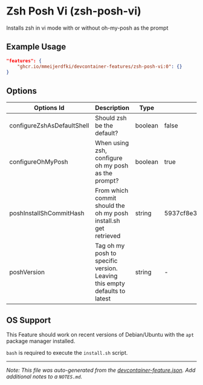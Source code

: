 
# Zsh Posh Vi (zsh-posh-vi)

Installs zsh in vi mode with or without oh-my-posh as the prompt

## Example Usage

```json
"features": {
    "ghcr.io/mmeijerdfki/devcontainer-features/zsh-posh-vi:0": {}
}
```

## Options

| Options Id | Description | Type | Default Value |
|-----|-----|-----|-----|
| configureZshAsDefaultShell | Should zsh be the default? | boolean | false |
| configureOhMyPosh | When using zsh, configure oh my posh as the prompt? | boolean | true |
| poshInstallShCommitHash | From which commit should the oh my posh install.sh get retrieved | string | 5937cf8e3b76b58a9df890869a1c83f1538e448d |
| poshVersion | Tag oh my posh to specific version. Leaving this empty defaults to latest | string | - |

## OS Support

This Feature should work on recent versions of Debian/Ubuntu with the `apt` package manager installed.

`bash` is required to execute the `install.sh` script.

---

_Note: This file was auto-generated from the [devcontainer-feature.json](https://github.com/mmeijerdfki/devcontainer-features/blob/main/src/zsh-posh-vi/devcontainer-feature.json).  Add additional notes to a `NOTES.md`._
